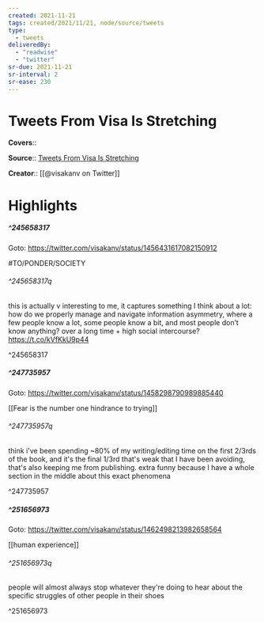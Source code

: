```yaml
---
created: 2021-11-21
tags: created/2021/11/21, node/source/tweets
type: 
  - tweets
deliveredBy: 
  - "readwise"
  - "twitter"
sr-due: 2021-11-21
sr-interval: 2
sr-ease: 230
---
```

# Tweets From Visa Is Stretching

**Covers**:: 

**Source**:: [Tweets From Visa Is Stretching](https://twitter.com/visakanv)

**Creator**:: [[@visakanv on Twitter]]

# Highlights
##### ^245658317


Goto: https://twitter.com/visakanv/status/1456431617082150912  

#TO/PONDER/SOCIETY  

###### ^245658317q

this is actually v interesting to me, it captures something I think about a lot: how do we properly manage and navigate information asymmetry, where a few people know a lot, some people know a bit, and most people don’t know anything? over a long time + high social intercourse? https://t.co/kVfKkU9p44 

^245658317

##### ^247735957


Goto: https://twitter.com/visakanv/status/1458298790989885440  

[[Fear is the number one hindrance to trying]]  

###### ^247735957q

think i've been spending ~80% of my writing/editing time on the first 2/3rds of the book, and it's the final 1/3rd that's weak that I have been avoiding, that's also keeping me from publishing. extra funny because I have a whole section in the middle about this exact phenomena 

^247735957

##### ^251656973


Goto: https://twitter.com/visakanv/status/1462498213982658564  

[[human experience]]  

###### ^251656973q

people will almost always stop whatever they're doing to hear about the specific struggles of other people in their shoes 

^251656973

